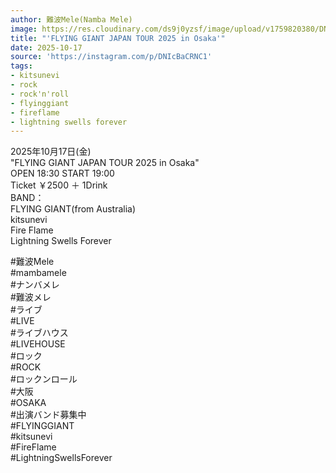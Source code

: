 ```yaml
---
author: 難波Mele(Namba Mele)
image: https://res.cloudinary.com/ds9j0yzsf/image/upload/v1759820380/DNIcBaCRNC1.jpg
title: "'FLYING GIANT JAPAN TOUR 2025 in Osaka'"
date: 2025-10-17
source: 'https://instagram.com/p/DNIcBaCRNC1'
tags:
- kitsunevi
- rock
- rock'n'roll
- flyinggiant
- fireflame
- lightning swells forever
---
```

2025年10月17日(金)<br>
"FLYING GIANT JAPAN TOUR 2025 in Osaka"<br>
OPEN 18:30 START 19:00<br>
Ticket ￥2500 ＋ 1Drink<br>
BAND：<br>
FLYING GIANT(from Australia)<br>
kitsunevi<br>
Fire Flame<br>
Lightning Swells Forever

#難波Mele<br>
#mambamele<br>
#ナンバメレ<br>
#難波メレ<br>
#ライブ<br>
#LIVE<br>
#ライブハウス<br>
#LIVEHOUSE<br>
#ロック<br>
#ROCK<br>
#ロックンロール<br>
#大阪<br>
#OSAKA<br>
#出演バンド募集中<br>
#FLYINGGIANT<br>
#kitsunevi<br>
#FireFlame<br>
#LightningSwellsForever